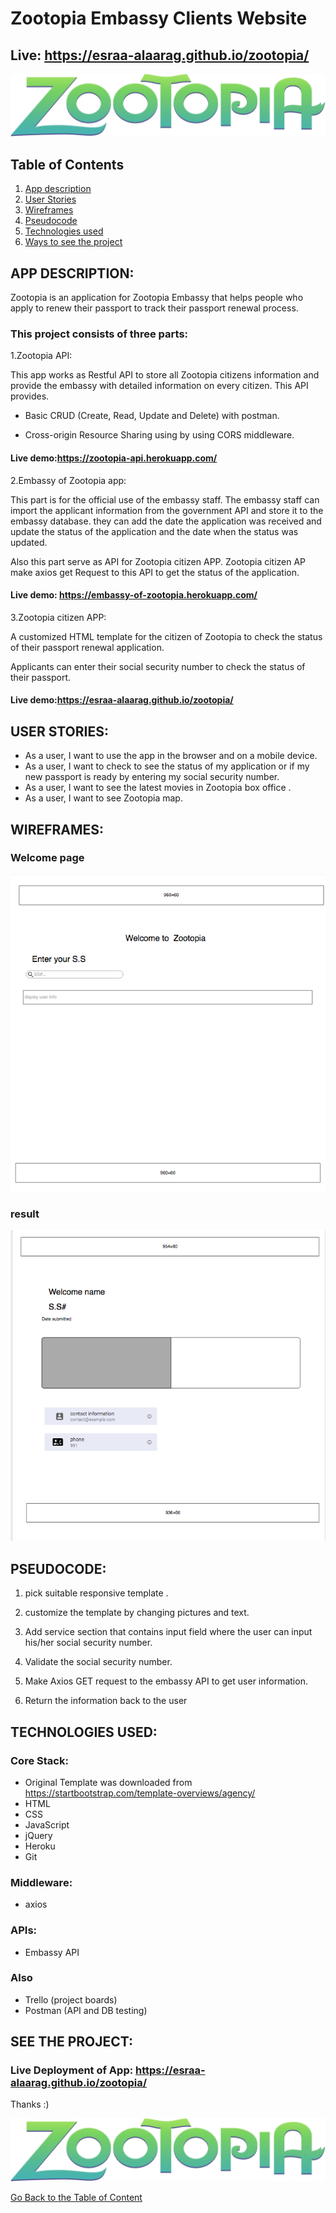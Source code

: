 <a name="goback">

# Zootopia Embassy Clients Website
## Live: https://esraa-alaarag.github.io/zootopia/

![app-logo](./img/logo.png)

</a>


## Table of Contents

1. [App description](#appdescription)
2. [User Stories](#userstories)
3. [Wireframes](#wireframesweb)
4. [Pseudocode](#pseudocode)
5. [Technologies used](#technologies)
6. [Ways to see the project](#project)

<a name="appdescription">

## APP DESCRIPTION:

Zootopia is an application for Zootopia Embassy that helps people who apply to renew their passport to track their passport renewal process.

### This project consists of three parts:

1.Zootopia API: 

This app works as Restful API to store all Zootopia citizens information and provide the embassy with detailed information on every citizen.
This API provides.

*	Basic CRUD (Create, Read, Update and Delete) with postman.

*	Cross-origin Resource Sharing using by using CORS middleware.

#### Live demo:https://zootopia-api.herokuapp.com/

2.Embassy of Zootopia app:

This part is for the official use of the embassy staff. The embassy staff can import the applicant information from the government API and store it to the embassy database. they can add the date the application was received and update the status of the application and the date when the status was updated.

Also this part serve as API for Zootopia citizen APP.  Zootopia citizen AP make axios get Request to this API to get the status of the application.

#### Live demo: https://embassy-of-zootopia.herokuapp.com/

3.Zootopia citizen APP:

A customized HTML template for the citizen of Zootopia to check the status of their passport renewal application.

Applicants can enter their social security number to check the status of their passport.


#### Live demo:https://esraa-alaarag.github.io/zootopia/



</a>

<a name="userstories">

## USER STORIES:

- As a user, I want to use the app in the browser and on a mobile device.
-  As a user, I want to check to see the status of my application or if my new passport is ready by entering my social security number.
- As a user, I want to see the latest movies in Zootopia box office .
- As a user, I want to see Zootopia map.


<a name="wireframesweb">

## WIREFRAMES:

### Welcome page

![user interface](./img/USER.PNG)

### result

![result](./img/home.PNG)
</a>

<a name="pseudocode">

## PSEUDOCODE:

1. pick suitable responsive template .

2. customize the template by changing pictures and text.
3. Add service section that contains input field where the user can input his/her social security number.
4. Validate the social security number.
5. Make Axios GET request to the embassy API to get user information. 
6. Return the information back to the user

</a>

## TECHNOLOGIES USED:

### Core Stack:
- Original Template was downloaded from https://startbootstrap.com/template-overviews/agency/
- HTML
- CSS
- JavaScript
- jQuery
- Heroku
- Git

### Middleware:

- axios

### APIs:

- Embassy API

### Also

- Trello (project boards)
- Postman (API and DB testing)

</a>

<a name="project">

## SEE THE PROJECT:

### Live Deployment of App: https://esraa-alaarag.github.io/zootopia/


Thanks :) 

![app-logo](./img/logo.png)

</a>

[Go Back to the Table of Content](#goback)
